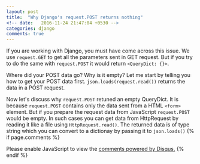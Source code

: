 ```yaml
---
layout: post
title:  "Why Django's request.POST returns nothing"
<!-- date:   2016-11-24 21:47:04 +0530 -->
categories: django
comments: true
---
```

If you are working with Django, you must have come across this issue.
We use `request.GET` to get all the parameters sent in GET request. But if you
try to do the same with `request.POST` it would return `<QueryDict: {}>`.

Where did your POST data go? Why is it empty? Let me start
by telling you how to get your POST data first. `json.loads(request.read())`
returns the data in a POST request.

Now let's discuss why `request.POST` retuned an empty QueryDict.
It is because `request.POST` contains only the data sent from a HTML
`<form>` element. But if you prepare the request data from JavaScript
`request.POST` would be empty. In such cases you can get data from
HttpRequest by reading it like a file using `HttpRequest.read()`.
The returned data is of type string which you can convert to a dictionay by
passing it to `json.loads()`
{% if page.comments %}
<div id="disqus_thread"></div>
<script>

/**
*  RECOMMENDED CONFIGURATION VARIABLES: EDIT AND UNCOMMENT THE SECTION BELOW TO INSERT DYNAMIC VALUES FROM YOUR PLATFORM OR CMS.
*  LEARN WHY DEFINING THESE VARIABLES IS IMPORTANT: https://disqus.com/admin/universalcode/#configuration-variables*/
/*
var disqus_config = function () {
this.page.url = 'https://codersam8.github.io/django/2017/05/14/django_post.html';  // Replace PAGE_URL with your page's canonical URL variable
this.page.identifier = PAGE_IDENTIFIER; // Replace PAGE_IDENTIFIER with your page's unique identifier variable
};
*/
(function() { // DON'T EDIT BELOW THIS LINE
var d = document, s = d.createElement('script');
s.src = '//codersam8.disqus.com/embed.js';
s.setAttribute('data-timestamp', +new Date());
(d.head || d.body).appendChild(s);
})();
</script>
<noscript>Please enable JavaScript to view the <a href="https://disqus.com/?ref_noscript">comments powered by Disqus.</a></noscript>
{% endif %}
<script>
  (function(i,s,o,g,r,a,m){i['GoogleAnalyticsObject']=r;i[r]=i[r]||function(){
  (i[r].q=i[r].q||[]).push(arguments)},i[r].l=1*new Date();a=s.createElement(o),
  m=s.getElementsByTagName(o)[0];a.async=1;a.src=g;m.parentNode.insertBefore(a,m)
  })(window,document,'script','https://www.google-analytics.com/analytics.js','ga');

  ga('create', 'UA-89599401-1', 'auto');
  ga('send', 'pageview');

</script>
